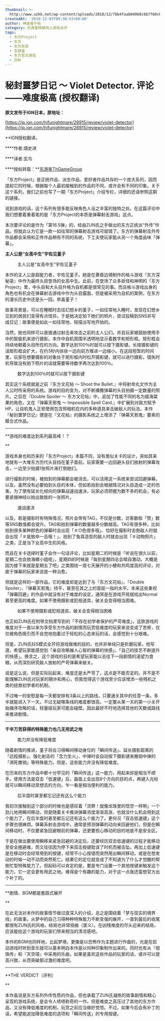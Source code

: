 ```yaml
---
thumbnail: >-
  http://www.uzkk.net/wp-content/uploads/2018/12/7bb4faab04968c6b7f60c63e885c285e02ae86b0.jpg@1720w_963h-825x510.jpg
createdAt: '2018-12-03T09:30:53+00:00'
author: 神楽坂千秋
category: 东游鉴特稿同人游戏点评
tags:
  - 东方Project
  - 东方
  - 东方杂谈
  - 东游鉴
  - 东方官方游戏
  - ZUN
---
```


# 秘封噩梦日记 ～ Violet Detector. 评论——难度极高 (授权翻译)

**原文发布于IGN日本，原地址：**

[https://jp.ign.com/hifunightmare/28915/review/violet-detector](https://jp.ign.com/hifunightmare/28915/review/violet-detector)

**IGN授权翻译。

****作者:畑史进

****译者:玄鸟

****授权转载：**[东游鉴ThGameGroup](https://space.bilibili.com/364812769)

「东方Project」是正统作品、派生作品、爱好者作品共存的一个庞大系列，因而提起它的时候，根据每个人最初接触到的作品的不同，或许会有不同的印象。关于这个系列，我们之前也写了一期「东方Project」介绍专栏，详细的还请参照这期的链接。

说到游戏的话，这个系列有很多能反映角色人设之丰富的独特之处。在这篇评论中我们想要着重着笔的是「东方Project的本质是弹幕射击游戏」这点。

本次要评论的是作为「第16.5弹」的，经由ZUN氏之手做出的东方正统派“外传”作品。但就此认为它是一款一如往常的弹幕射击游戏可就错了。东方的弹幕射击外传作品都会采用和正传作品稍有不同的系统，下工夫使玩家能从另一个角度品味「弹幕」。

**主人公是“女高中生”宇佐见堇子**

<figure>
  <img src="http://www.uzkk.net/wp-content/uploads/2018/12/0e1b135568beecdc3fae6f5711fc95c384da18bc_raw.jpg" alt=""/>
  <figcaption>主人公是“女高中生”宇佐见堇子</figcaption>
</figure>

本作的主人公是超能力者，宇佐见堇子。她是在黄昏边境制作的格斗游戏『东方深秘录』中作为最终头目登场的女高中生。此前，在登场了众多妖怪和神明的「东方Project」里，中头目和大头目升格为自机都是很常见的事。而且格斗游戏出身的角色也有机会在弹幕射击游戏中作为头目露面，但是被采用为自机的案例，在东方的漫长历史中还是头一回。恭喜堇子！

故事背景是，可以在睡眠时去往幻想乡的堇子，一如往常地入睡时，发现在幻想乡见到的居民们变得有点怪异。于是她决定拍下她们的照片，尝试投稿到SNS并写成日记：故事便是如此一如往常地、轻描淡写地开始的。

当然，她也同样可以直接通过射击来攻击之前的主人公们。并且玩家被鼓励使用手中的智能机来进行摄影。本作中自机周围半透明地显示着数字和矩形框。矩形框会持续地朝着头目所在的方向。数字达到100％时就可以按下摄影键。长按摄影键的话矩形框会扩大，在约3秒内徐徐一边向前方推进一边缩小。在这段短暂的时间里，玩家在想要摄影的对象处于矩形框内时松开摄影键，就可以进行摄影。错失时机导致没有拍下照片的话就需要等待数字再次达到100％。

<figure>
  <img src="http://www.uzkk.net/wp-content/uploads/2018/12/68c41f1a0d8c30c78674cf5f46b7bc2d0cb716cf_raw.jpg" alt=""/>
  <figcaption>数字达到100％时就可以按下摄影键</figcaption>
</figure>

其实这个系统就是之前『东方文花帖 〜 Shoot the Bullet.』中将射命丸文作为主人公时所采用的系统。游戏的目的变为，对不断播撒弹幕的头目拍摄一定数量的照片。之后在『Double Spoiler 〜 东方文花帖』中，追加了性能不同的名为姬海棠果的角色，又在『弹幕天邪鬼 〜 Impossible Spell Card.』中扩展到对敌方赋予HP，让自机鬼人正邪使用包含照相机在内的多种道具来击破敌人的玩法。本作『秘封噩梦日记』便是在『文花帖』的摄影系统之上增添了『弹幕天邪鬼』要素的糅合式作品。

---

**游戏的难度达到系列最高峰！？

**

游戏本身也和历来的「东方Project」本篇不同，没有类似关卡的设计，突如其来地就有一大堆东方历代头目挡在堇子面前。玩家需要一边回避头目们放射的弹幕攻击，一边至少拍摄1张照片来打倒她们。

进行撮影的时候，被拍到的弹幕都会被消去，可以活用这一系统来尝试回避弹幕。以及，虽然没有必要拍到头目的本体，但如若拍到会根据情况对头目造成一定的伤害。为了使有延长化倾向的弹幕战速战速决，玩家必须把握为数不多的机会，有必要紧绷神经以拍出致胜的一张照片。

<figure>
  <img src="http://www.uzkk.net/wp-content/uploads/2018/12/055b0e43f01cb25018131b1bd1ee86a9bb5d2bdb_raw.jpg" alt=""/>
  <figcaption>速战速决</figcaption>
</figure>

以及，若是摄影时有特殊情况，照片会带有TAG，不仅是分数，访客数和「赞」数等SNS数值都会提升。TAG和拍到弹幕的数量越多分数越高。TAG有很多种，比如拍到很多某种颜色的弹幕时会出现「＃○色很多哦」、恰好在撮影时击倒敌人时就会出现「＃是致命一击哦！」，拍到了兔耳造型的敌人时就会出现「＃动物照片」之类，正是当下女高中生的风格。

而且在关卡选择时堇子会作一句话评论，比如星期二的时候是「听说在很久以前，星期二也会放海螺小姐呢」，星期四的时候是「每到星期四总会暗自激动，大概是因为接下来就是星期五了吧」之类围绕一周七天展开的小梗和共鸣度高的评论，对疲于弹幕的玩家来说是一种治愈。

但就是这样的一部作品，它的难度却是达到了与『东方文花帖』、『Double Spoiler』、『弹幕天邪鬼』持平，甚至在其之上的首屈一指的水平。本来这些重视「弹幕回避」的作品中就没有对于难度的设定，通常是在游戏开局就给出Normal甚至更高的难度。如果不使用摄影或犯规道具，破关会变得相当困难。

<figure>
  <img src="http://www.uzkk.net/wp-content/uploads/2018/12/7f8283308ce8f4711ec9030a4ebba2bdb9eca8c1_raw.jpg" alt=""/>
  <figcaption>如果不使用摄影或犯规道具，破关会变得相当困难</figcaption>
</figure>

也正如ZUN氏在附带文档里写到的「不存在初学者保护的严苛难度」，这款游戏的难度对于一直以来为享受东方作品的剧情而玩赏低难度的玩家来说变成了苦修，仅仅被角色吸引而不自觉地抱着过于轻松的心态来玩的话，会感觉到十分艰难。

但是，ZUN氏抖S模式全开将游戏做难的目的，也并非单纯只是折磨玩家。他写道，希望玩家能感觉到「亲自攻略摧人心智的弹幕的快感」、「自己的技艺不断提升的快感」。换言之，这个游戏的目的是希望玩家能以去往下一段剧情的渴望为食粮，从而深刻研究敌人放射的严苛弹幕来破关。

说是这么说，但是实际玩起来，难度还是太严苛了，这点是不能否定的。并不是不能理解ZUN氏对玩家的期许和用心，但我觉得这个游戏至少应该增添一些残机之类的拯救初学者的机制。

不过唯一的安慰是每一天都安排有3条以上的路线，只要通关其中的任意一条，多半就能进入下一天。不过无疑哪条线的难度都很高。一定要从某一天的第一小关开始循序攻略的话，轻量级玩家可能会碰壁。因此最好不时地选择其他的天数或路线来推进剧情。

---

**千辛万苦获得的特殊能力也几无用武之地**

<figure>
  <img src="http://www.uzkk.net/wp-content/uploads/2018/12/a0c82fb8b6c7ab3a6f0a6f42d202c351bbac2bc7_raw.jpg" alt=""/>
  <figcaption>能力并没有降低难度</figcaption>
</figure>

随着剧情的推进，堇子将会习得瞬间移动身位的「瞬间传送」、延长摄影距离的「远程摄影」、强化射击的「念力生火」、中弹时会自动按下摄影键来撤销中弹的「濒死撤销」等特殊能力。但是，这些能力并没有降低难度。

在历来的东方作品中都十分罕见的「瞬间传送」这一能力，用起来却是相当不顺手。使用方法是双击「低速键」后，画面上会出现8个方向的目的点，再键入光标就可以瞬间移动至想去的方向，乍一看是相当便利的能力。

<figure>
  <img src="http://www.uzkk.net/wp-content/uploads/2018/12/b2b27bccb3e67226de12710720cd2a3fd142983d_raw.jpg" alt=""/>
  <figcaption>后半盘时甚至都忘记还有这么个能力</figcaption>
</figure>

我初次接触到这个部分的时候也是感叹着「流弊！就像龙珠里的悟空一样啊」一个劲儿地用瞬间移动，但是随着关卡推进弹幕浓度渐渐高涨，也就没什么机会用到这个能力了，在后半盘时甚至都忘记还有这么个能力了。更何况「双击低速键」这个步骤也很麻烦。弹幕系射击游戏中，通常是预测弹幕的动向来回避他们，但是在瞬间移动时，不仅要紧急回避眼前的弹幕，还更要担心移动的目的地是不是安全区。

于是在做出要使用瞬移来紧急回避的决定后，还要经历双击低速键的过程才能移动至安全圈避难，而又往往因为停下来双击按键耽误了时机而被击坠。再加上低速键是在移动时会经常用到的按键，经常不小心按错而突然用出瞬间移动，或是在想发动的时候一动不动而突然死亡。结果它的定位就变成了不知道为了什么才觉醒的帮倒忙型特殊能力了。但起码可以肯定的是，要是专门设置一个其他按键来触发这个能力，它一定会更有用武之地。难得是个有趣的能力，对于这一点我还蛮想官方出个补丁的。

---

**剧情、BGM都是套路式展开

**

在此无法对本作的故事情节做过度深入的介绍，总之是围绕着「梦与现实的境界线」的故事。从梦中的自己习得种种特殊能力不断变强的展开，一直到最后的收尾都很有ZUN氏的风格，结局也非常扭曲（褒义）。在凶残难度的尽头迎来的结局，应该能给这个游戏的玩家们带来相当的清凉感吧。

本作的BGM也同样地，比起梦境，更像是以恐怖作为主题进行作曲的，光是在启动游戏时听到音乐就可以基本明白本作是以何种印象制作出来的。同时也有从『绀珠传』和『天空璋』中采用的乐曲，如果是喜欢这些作品的玩家的话，或许可以提高兴致，从而突破那过激的难度吧。

---

**THE VERDICT（评判）

**

本作虽说是东方系列外传性质的作品，但也承载了ZUN氏凝练的故事剧情和精心呈现的游戏系统，是会令人啧啧称奇的一作。但是难度之高压过了其他的东方作品，又没有降低难度的机制，玩赏之前应当做好觉悟。不过，如果今后会有补丁的话，希望能追加降低难度的选项和「瞬间传送」的专用按键。
